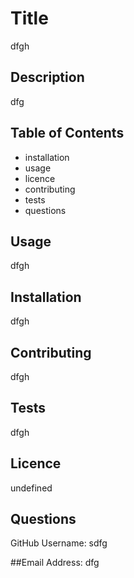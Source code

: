 
 
 # Title
 dfgh
 
 ## Description
 dfg
 
 ## Table of Contents
 - installation
- usage
- licence
- contributing
- tests
- questions

 ## Usage 
 dfgh

 ## Installation
 dfgh

     
 ## Contributing
 dfgh
 
 ## Tests
 dfgh
 
 ## Licence
 undefined
 
 ## Questions
GitHub Username: sdfg

##Email Address: 
dfg

